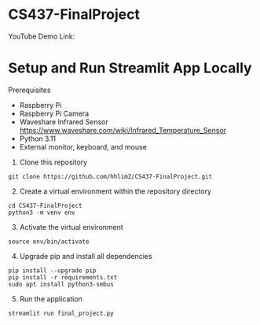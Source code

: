 # CS437-FinalProject
YouTube Demo Link:

# Setup and Run Streamlit App Locally
Prerequisites 
- Raspberry Pi
- Raspberry Pi Camera
- Waveshare Infrared Sensor https://www.waveshare.com/wiki/Infrared_Temperature_Sensor
- Python 3.11
- External monitor, keyboard, and mouse

1. Clone this repository
```
git clone https://github.com/hhlim2/CS437-FinalProject.git
```

2. Create a virtual environment within the repository directory
```
cd CS437-FinalProject
python3 -m venv env
```

3. Activate the virtual environment
```
source env/bin/activate
```

4. Upgrade pip and install all dependencies
```
pip install --upgrade pip
pip install -r requirements.txt
sudo apt install python3-smbus
```

5. Run the application
```
streamlit run final_project.py
```
